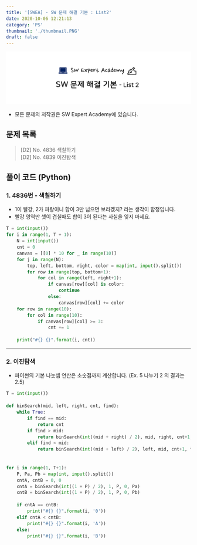 ```yaml
---
title: '[SWEA] - SW 문제 해결 기본 : List2'
date: 2020-10-06 12:21:13
category: 'PS'
thumbnail: './thumbnail.PNG'
draft: false
---
```


![thumbnail](./thumbnail.PNG)

- 모든 문제의 저작권은 SW Expert Academy에 있습니다.

## 문제 목록

> [D2] No. 4836 색칠하기  
> [D2] No. 4839 이진탐색

## 풀이 코드 (Python)

### 1. 4836번 - 색칠하기

- 1이 빨강, 2가 파랑이니 합이 3만 넘으면 보라겠지? 라는 생각이 함정입니다.
- 빨강 영역만 셋이 겹칠때도 합이 3이 된다는 사실을 잊지 마세요.

```python
T = int(input())
for i in range(1, T + 1):
    N = int(input())
    cnt = 0
    canvas = [[0] * 10 for _ in range(10)]
    for j in range(N):
        top, left, bottom, right, color = map(int, input().split())
        for row in range(top, bottom+1):
            for col in range(left, right+1):
                if canvas[row][col] is color:
                    continue
                else:
                    canvas[row][col] += color
    for row in range(10):
        for col in range(10):
            if canvas[row][col] >= 3:
                cnt += 1

    print("#{} {}".format(i, cnt))
```

---

### 2. 이진탐색

- 파이썬의 기본 나눗셈 연산은 소숫점까지 계산합니다. (Ex. 5 나누기 2 의 결과는 2.5)

```python
T = int(input())

def binSearch(mid, left, right, cnt, find):
    while True:
        if find == mid:
            return cnt
        if find > mid:
            return binSearch(int((mid + right) / 2), mid, right, cnt+1, find)
        elif find < mid:
            return binSearch(int((mid + left) / 2), left, mid, cnt+1, find)


for i in range(1, T+1):
    P, Pa, Pb = map(int, input().split())
    cntA, cntB = 0, 0
    cntA = binSearch(int((1 + P) / 2), 1, P, 0, Pa)
    cntB = binSearch(int((1 + P) / 2), 1, P, 0, Pb)

    if cntA == cntB:
        print("#{} {}".format(i, '0'))
    elif cntA < cntB:
        print("#{} {}".format(i, 'A'))
    else:
        print("#{} {}".format(i, 'B'))
```